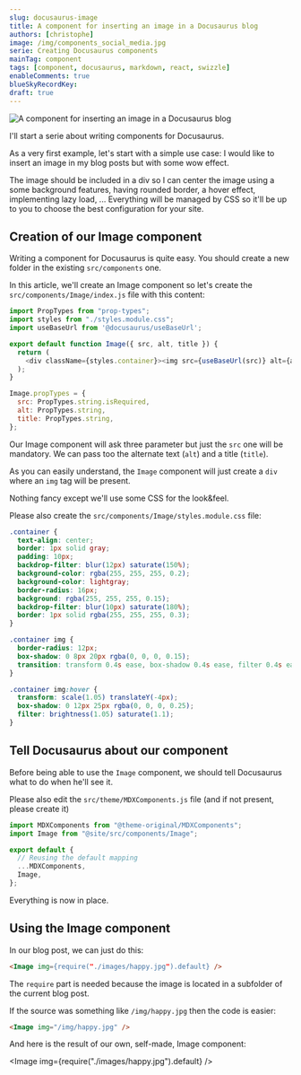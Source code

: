 ```yaml
---
slug: docusaurus-image
title: A component for inserting an image in a Docusaurus blog
authors: [christophe]
image: /img/components_social_media.jpg
serie: Creating Docusaurus components
mainTag: component
tags: [component, docusaurus, markdown, react, swizzle]
enableComments: true
blueSkyRecordKey:
draft: true
---
```


<!-- cspell:ignore rgba -->

![A component for inserting an image in a Docusaurus blog](/img/components_banner.jpg)

I'll start a serie about writing components for Docusaurus.

As a very first example, let's start with a simple use case: I would like to insert an image in my blog posts but with some wow effect.

The image should be included in a div so I can center the image using a some background features, having rounded border, a hover effect, implementing lazy load, ... Everything will be managed by CSS so it'll be up to you to choose the best configuration for your site.

<!-- truncate -->

## Creation of our Image component

Writing a component for Docusaurus is quite easy. You should create a new folder in the existing `src/components` one.

In this article, we'll create an Image component so let's create the `src/components/Image/index.js` file with this content:

<Snippets filename="src/components/Image/index.js">

```javascript
import PropTypes from "prop-types";
import styles from "./styles.module.css";
import useBaseUrl from '@docusaurus/useBaseUrl';

export default function Image({ src, alt, title }) {
  return (
    <div className={styles.container}><img src={useBaseUrl(src)} alt={alt} title={title}/></div>
  );
}

Image.propTypes = {
  src: PropTypes.string.isRequired,
  alt: PropTypes.string,
  title: PropTypes.string,
};

```

</Snippets>

Our Image component will ask three parameter but just the `src` one will be mandatory. We can pass too the alternate text (`alt`) and a title (`title`).

As you can easily understand, the `Image` component will just create a `div` where an `img` tag will be present.

Nothing fancy except we'll use some CSS for the look&feel.

Please also create the `src/components/Image/styles.module.css` file:

<Snippets filename="styles.module.css">

```css
.container {
  text-align: center;
  border: 1px solid gray;
  padding: 10px;
  backdrop-filter: blur(12px) saturate(150%);
  background-color: rgba(255, 255, 255, 0.2);
  background-color: lightgray;
  border-radius: 16px;
  background: rgba(255, 255, 255, 0.15);
  backdrop-filter: blur(10px) saturate(180%);
  border: 1px solid rgba(255, 255, 255, 0.3);
}

.container img {
  border-radius: 12px;
  box-shadow: 0 8px 20px rgba(0, 0, 0, 0.15);
  transition: transform 0.4s ease, box-shadow 0.4s ease, filter 0.4s ease;
}

.container img:hover {
  transform: scale(1.05) translateY(-4px);
  box-shadow: 0 12px 25px rgba(0, 0, 0, 0.25);
  filter: brightness(1.05) saturate(1.1);
}

```

</Snippets>

## Tell Docusaurus about our component

Before being able to use the `Image` component, we should tell Docusaurus what to do when he'll see it.

Please also edit the `src/theme/MDXComponents.js` file (and if not present, please create it)

<Snippets filename="src/theme/MDXComponents.js">

```javascript
import MDXComponents from "@theme-original/MDXComponents";
import Image from "@site/src/components/Image";

export default {
  // Reusing the default mapping
  ...MDXComponents,
  Image,
};

```

</Snippets>

Everything is now in place.

## Using the Image component

In our blog post, we can just do this:

```html
<Image img={require("./images/happy.jpg").default} />
```

The `require` part is needed because the image is located in a subfolder of the current blog post.

If the source was something like `/img/happy.jpg` then the code is easier:

```html
<Image img="/img/happy.jpg" />
```

And here is the result of our own, self-made, Image component:

<Image img={require("./images/happy.jpg").default} />


